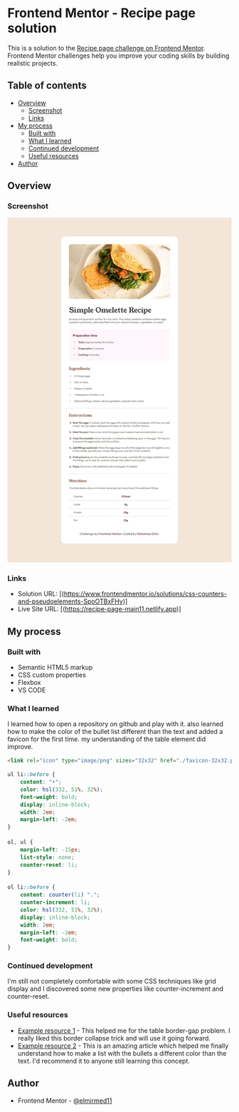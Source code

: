 # Frontend Mentor - Recipe page solution

This is a solution to the [Recipe page challenge on Frontend Mentor](https://www.frontendmentor.io/challenges/recipe-page-KiTsR8QQKm). Frontend Mentor challenges help you improve your coding skills by building realistic projects. 

## Table of contents

- [Overview](#overview)
  - [Screenshot](#screenshot)
  - [Links](#links)
- [My process](#my-process)
  - [Built with](#built-with)
  - [What I learned](#what-i-learned)
  - [Continued development](#continued-development)
  - [Useful resources](#useful-resources)
- [Author](#author)

## Overview

### Screenshot

![](./screenshot.jpg)

### Links

- Solution URL: [(https://www.frontendmentor.io/solutions/css-counters-and-pseudoelements-SpoOTBxFHy)]
- Live Site URL: [(https://recipe-page-main11.netlify.app)]

## My process

### Built with

- Semantic HTML5 markup
- CSS custom properties
- Flexbox
- VS CODE

### What I learned

I learned how to open a repository on github and play with it.
also learned how to make the color of the bullet list different than the text and added a favicon for the first time.
my understanding of the table element did improve.

```html
<link rel="icon" type="image/png" sizes="32x32" href="./favicon-32x32.png">
```
```css
ul li::before {
    content: "•";
    color: hsl(332, 51%, 32%);
    font-weight: bold;
    display: inline-block;
    width: 2em; 
    margin-left: -2em;
}

ol, ul {
    margin-left: -15px;
    list-style: none;
    counter-reset: li;
}

ol li::before {
    content: counter(li) ".";
    counter-increment: li; 
    color: hsl(332, 51%, 32%);
    display: inline-block;
    width: 2em;  
    margin-left: -2em;
    font-weight: bold;
}
```

### Continued development

I'm still not completely comfortable with some CSS techniques like grid display and I discovered some new properties like counter-increment and counter-reset.


### Useful resources

- [Example resource 1](https://stackoverflow.com/questions/13624276/how-to-separate-table-rows-with-a-line) - This helped me for the table border-gap problem. I really liked this border collapse trick and will use it going forward.
- [Example resource 2](https://www.w3.org/Style/Examples/007/color-bullets.en.html) - This is an amazing article which helped me finally understand how to make a list with the bullets a different color than the text. I'd recommend it to anyone still learning this concept.


## Author

- Frontend Mentor - [@elmirmed11](https://www.frontendmentor.io/profile/elmirmed11)


